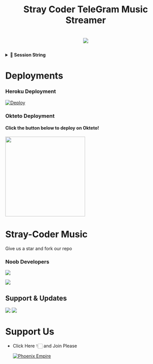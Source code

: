 <h1 align="center"><b>Stray Coder TeleGram Music Streamer</b></h1>

# <p align="center"><a href="https://github.com/TheStrayCoder/Music-Streamer"><img src="https://github-readme-stats.vercel.app/api/pin?username=TheStrayCoder&show_icons=true&theme=dracula&hide_border=true&repo=Music-Streamer"></a></p>
<p align="center">

  <details>
<summary><b>🔗 Session String</b></summary>
<br>

> You'll need a [API_ID](https://my.telegram.org/auth) & [API_HASH](https://my.telegram.org/auth) in order to generate pyrogram session string. 
> Always remember to use good API combo else your account could be deleted.

<h4> Generate Session via Repl.it: </h4>    
<p><a href="https://replit.com/@NotReallyShikhar/Yukki-Music-String-Gen?lite=1&outputonly=1#main.py"><img src="https://img.shields.io/badge/Generate%20On%20Repl-blueviolet?style=for-the-badge&logo=appveyor" width="350""/></a></p>

</details>

  
  
# Deployments
  
### Heroku Deployment
  
  [![Deploy](https://www.herokucdn.com/deploy/button.svg)](https://heroku.com/deploy?template=https://github.com/TheStrayCoder/Music-Streamer)
  
  
###  Okteto Deployment

<h4>Click the button below to deploy on Okteto!</h4>
<a href="https://cloud.okteto.com/deploy?repository=https://github.com/TheStrayCoder/Music-Streamer"><img src="https://img.shields.io/badge/Deploy%20To%20Okteto-informational?style=for-the-badge&logo=Okteto" width="250""/></a>

  

  
# Stray-Coder Music
Give us a star and fork our repo
  
  
  
### Noob Developers 
  
<a href="https://t.me/Its_romeoo"><img src="https://img.shields.io/badge/Romeo-ReD.svg?style=for-the-badge&logo=Python"></a> 
  
<a href="https://t.me/PhoenixWarmed"><img src="https://img.shields.io/badge/Phoenix-ReD.svg?style=for-the-badge&logo=Python"></a> 
  

## Support & Updates 
<a href="https://t.me/StrayCoderSupport"><img src="https://img.shields.io/badge/Join-Group%20Support-blue.svg?style=for-the-badge&logo=Telegram"></a> <a href="https://t.me/StrayCoder"><img src="https://img.shields.io/badge/Join-Updates%20Channel-blue.svg?style=for-the-badge&logo=Telegram"></a>
  
# Support Us
  
  
- Click Here 👇🏻 and Join Please
  
  [![Phoenix Empire](https://telegra.ph/file/c4a71bd6b606f037b21c8.jpg)](https://t.me/PHOENIX_EMPIRE)
